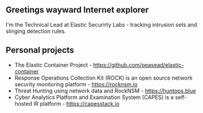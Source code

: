 ## Greetings wayward Internet explorer

I'm the Technical Lead at Elastic Securirty Labs - tracking intrusion sets and slinging detection rules.

## Personal projects
* The Elastic Container Project - https://github.com/peasead/elastic-container
* Response Operations Collection Kit (ROCK) is an open source network security monitoring platform - https://rocknsm.io
* Threat Hunting using network data and RockNSM - https://huntops.blue
* Cyber Analytics Platform and Examination System (CAPES) is a self-hosted IR platform - https://capesstack.io
